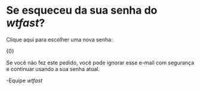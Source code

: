 # Se esqueceu da sua senha do *wtfast*? 

Clique aqui para escolher uma nova senha:  

{0}

Se você não fez este pedido, você pode ignorar esse e-mail com segurança e continuar usando a sua senha atual.

-Equipe *wtfast*

